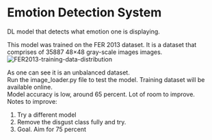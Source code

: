 # Emotion Detection System
DL model that detects what emotion one is displaying.

This model was trained on the FER 2013 dataset. It is a dataset that comprises of 35887 48×48 gray-scale images images.  
![FER2013-training-data-distribution](https://github.com/Colin-Antony/Emotion_Detection_System/assets/123204978/dc9fc5d5-6f67-4e8c-9d49-f6024cbde92d)  

As one can see it is an unbalanced dataset.  
Run the image_loader.py file to test the model. Training dataset will be available online.  
Model accuracy is low, around 65 percent. Lot of room to improve.  
Notes to improve:  
1) Try a different model
2) Remove the disgust class fully and try.  
3) Goal. Aim for 75 percent
